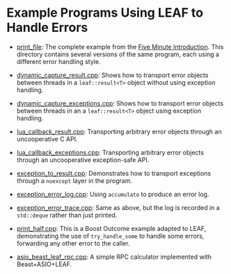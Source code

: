# Example Programs Using LEAF to Handle Errors

* [print_file](./print_file): The complete example from the [Five Minute Introduction](https://boostorg.github.io/leaf/#introduction). This directory contains several versions of the same program, each using a different error handling style.

* [dynamic_capture_result.cpp](https://github.com/boostorg/leaf/blob/master/example/dynamic_capture_result.cpp?ts=4): Shows how to transport error objects between threads in a `leaf::result<T>` object without using exception handling.
* [dynamic_capture_exceptions.cpp](https://github.com/boostorg/leaf/blob/master/example/dynamic_capture_exceptions.cpp?ts=4): Shows how to transport error objects between threads in an a `leaf::result<T>` object using exception handling.
* [lua_callback_result.cpp](https://github.com/boostorg/leaf/blob/master/example/lua_callback_result.cpp?ts=4): Transporting arbitrary error objects through an uncooperative C API.
* [lua_callback_exceptions.cpp](https://github.com/boostorg/leaf/blob/master/example/lua_callback_exceptions.cpp?ts=4): Transporting arbitrary error objects through an uncooperative exception-safe API.
* [exception_to_result.cpp](https://github.com/boostorg/leaf/blob/master/example/exception_to_result.cpp?ts=4): Demonstrates how to transport exceptions through a `noexcept` layer in the program.
* [exception_error_log.cpp](https://github.com/boostorg/leaf/blob/master/example/error_log.cpp?ts=4): Using `accumulate` to produce an error log.
* [exception_error_trace.cpp](https://github.com/boostorg/leaf/blob/master/example/error_trace.cpp?ts=4): Same as above, but the log is recorded in a `std::deque` rather than just printed.
* [print_half.cpp](https://github.com/boostorg/leaf/blob/master/example/print_half.cpp?ts=4): This is a Boost Outcome example adapted to LEAF, demonstrating the use of `try_handle_some` to handle some errors, forwarding any other error to the caller.
* [asio_beast_leaf_rpc.cpp](https://github.com/boostorg/leaf/blob/master/example/asio_beast_leaf_rpc.cpp?ts=4): A simple RPC calculator implemented with Beast+ASIO+LEAF.
